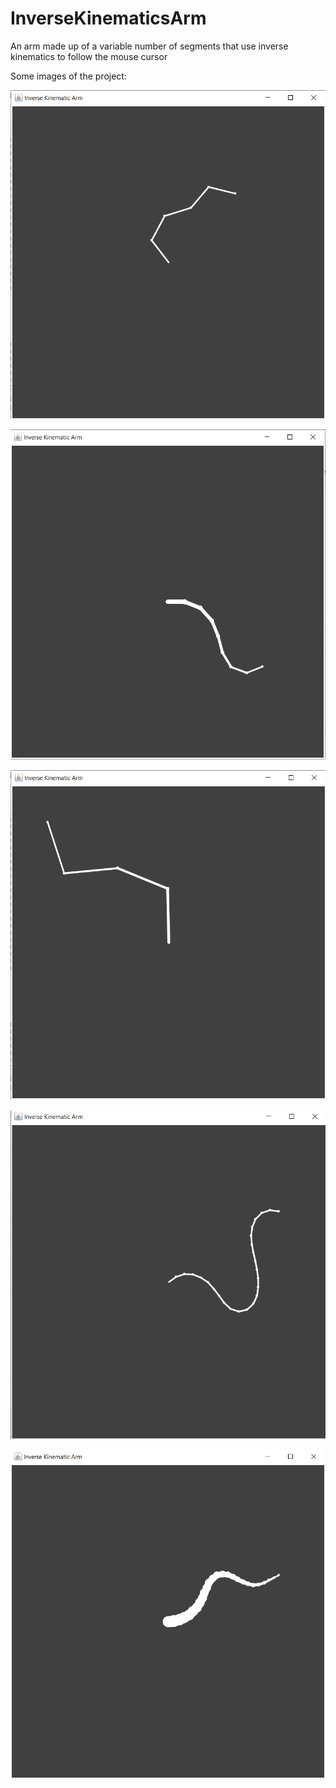 # InverseKinematicsArm
An arm made up of a variable number of segments that use inverse kinematics to follow the mouse cursor

Some images of the project:

![alt text](https://github.com/Jonathon-A/InverseKinematicsArm/blob/main/Images/5Arm.png)

![alt text](https://github.com/Jonathon-A/InverseKinematicsArm/blob/main/Images/8Arm.png)

![alt text](https://github.com/Jonathon-A/InverseKinematicsArm/blob/main/Images/Long.png)

![alt text](https://github.com/Jonathon-A/InverseKinematicsArm/blob/main/Images/Snake.png)

![alt text](https://github.com/Jonathon-A/InverseKinematicsArm/blob/main/Images/Tenticle.png)
